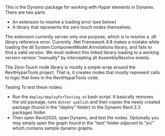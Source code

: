 This is the Dynamo package for working with Hypar elements in Dynamo.  There are two parts
- An extension to resolve a loading error (see below)
- A library that represents the zero touch nodes themselves.

The extension currently serves only one purpose, which is to resolve a .dll library reference error.  Currently .Net Framework 4.8 makes a mistake while loading the dll System.ComponentModel.Annotations library, and fails to find a valid version.  We must redirect this linked library loading to a working version version "manually" by intercepting all AssemblyResolve events.

The Zero-Touch node library is mostly a simple wrap around the RevitHyparTools project. That is, it creates nodes that mostly represent calls to logic that lives in the RevitHyparTools code.

Testing
To test these nodes:
- Run the `deploy/deployForTesting.sh` bash script.  It basically removes the old package, runs `dotnet publish` and then copies the newly created package (found in the "deploy" folder) to the Dynamo Revit 2.3 packages folder.
- Then open Revit2020, open Dynamo, and test the nodes.  Optionally you may simply open the graph found in the "test" folder adjacent to "src" which contains sample dynamo graphs.